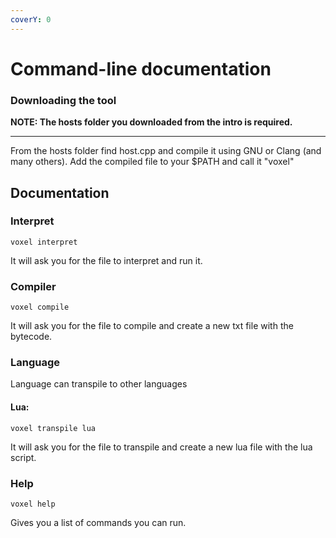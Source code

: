 ```yaml
---
coverY: 0
---
```


# Command-line documentation

### Downloading the tool

**NOTE: The hosts folder you downloaded from the intro is required.**&#x20;

****

From the hosts folder find host.cpp and compile it using GNU or Clang (and many others). Add the compiled file to your $PATH and call it "voxel"



## Documentation

### Interpret

```
voxel interpret
```

It will ask you for the file to interpret and run it.

### Compiler

```
voxel compile
```

It will ask you for the file to compile and create a new txt file with the bytecode.

### Language

Language can transpile to other languages

#### Lua:

```
voxel transpile lua
```

It will ask you for the file to transpile and create a new lua file with the lua script.



### Help



```
voxel help
```

Gives you a list of commands you can run.

